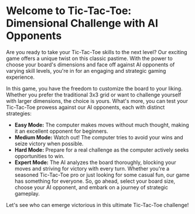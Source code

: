 # Welcome to Tic-Tac-Toe: Dimensional Challenge with AI Opponents

Are you ready to take your Tic-Tac-Toe skills to the next level? Our exciting game offers a unique twist on this classic pastime. With the power to choose your board's dimensions and face off against AI opponents of varying skill levels, you're in for an engaging and strategic gaming experience.

In this game, you have the freedom to customize the board to your liking. Whether you prefer the traditional 3x3 grid or want to challenge yourself with larger dimensions, the choice is yours. What's more, you can test your Tic-Tac-Toe prowess against our AI opponents, each with distinct strategies:

+ **Easy Mode:** The computer makes moves without much thought, making it an excellent opponent for beginners.
+ **Medium Mode:** Watch out! The computer tries to avoid your wins and seize victory when possible.
+ **Hard Mode:** Prepare for a real challenge as the computer actively seeks opportunities to win.
+ **Expert Mode:** The AI analyzes the board thoroughly, blocking your moves and striving for victory with every turn.
Whether you're a seasoned Tic-Tac-Toe pro or just looking for some casual fun, our game has something for everyone. So, go ahead, select your board size, choose your AI opponent, and embark on a journey of strategic gameplay.

Let's see who can emerge victorious in this ultimate Tic-Tac-Toe challenge!
